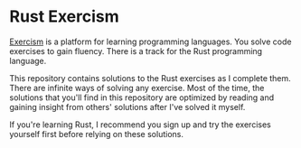 # Rust Exercism

[Exercism](https://exercism.org) is a platform for learning programming
languages. You solve code exercises to gain fluency. There is a track for the
Rust programming language.

This repository contains solutions to the Rust exercises as I complete them.
There are infinite ways of solving any exercise. Most of the time, the solutions
that you'll find in this repository are optimized by reading and gaining insight
from others' solutions after I've solved it myself.

If you're learning Rust, I recommend you sign up and try the exercises
yourself first before relying on these solutions.
